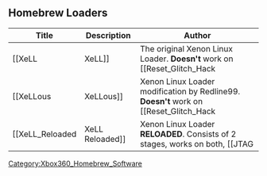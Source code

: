 <onlyinclude>

## Homebrew Loaders

| Title              | Description       | Author                                                                                    |
| ------------------ | ----------------- | ----------------------------------------------------------------------------------------- |
| \[\[XeLL           | XeLL\]\]          | The original Xenon Linux Loader. **Doesn't** work on \[\[Reset_Glitch_Hack              |
| \[\[XeLLous        | XeLLous\]\]       | Xenon Linux Loader modification by Redline99. **Doesn't** work on \[\[Reset_Glitch_Hack |
| \[\[XeLL_Reloaded | XeLL Reloaded\]\] | Xenon Linux Loader **RELOADED**. Consists of 2 stages, works on both, \[\[JTAG            |

</onlyinclude>

[Category:Xbox360_Homebrew_Software](Category:Xbox360_Homebrew_Software "wikilink")